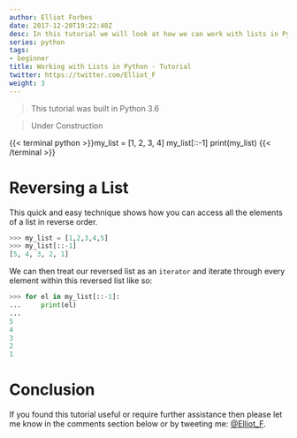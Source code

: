 ```yaml
---
author: Elliot Forbes
date: 2017-12-20T19:22:48Z
desc: In this tutorial we will look at how we can work with lists in Python
series: python
tags:
- beginner
title: Working with Lists in Python - Tutorial
twitter: https://twitter.com/Elliot_F
weight: 3
---
```


> This tutorial was built in Python 3.6

> Under Construction

{{< terminal python >}}my_list = [1, 2, 3, 4]
my_list[::-1]
print(my_list)
{{< /terminal >}}

# Reversing a List

This quick and easy technique shows how you can access all the elements of a list in reverse order.

```py
>>> my_list = [1,2,3,4,5]
>>> my_list[::-1]
[5, 4, 3, 2, 1]
```

We can then treat our reversed list as an `iterator` and iterate through every element within this reversed list like so:

```py
>>> for el in my_list[::-1]:
...     print(el)
...
5
4
3
2
1
```

# Conclusion

If you found this tutorial useful or require further assistance then please let me know in the comments section below or by tweeting me: [@Elliot_F](https://twitter.com/elliot_f).
